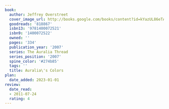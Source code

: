 ```yaml
---
book:
  author: Jeffrey Overstreet
  cover_image_url: http://books.google.com/books/content?id=kYazUL86eTAC&printsec=frontcover&img=1&zoom=1&edge=curl&source=gbs_api
  goodreads: '818867'
  isbn13: '9781400072521'
  isbn9: '1400072522'
  owned: ''
  pages: '334'
  publication_year: '2007'
  series: The Auralia Thread
  series_position: '2007'
  spine_color: '#274b85'
  tags: ''
  title: Auralia\'s Colors
plan:
  date_added: 2023-01-01
review:
  date_read:
  - 2011-07-24
  rating: 4
---
```

